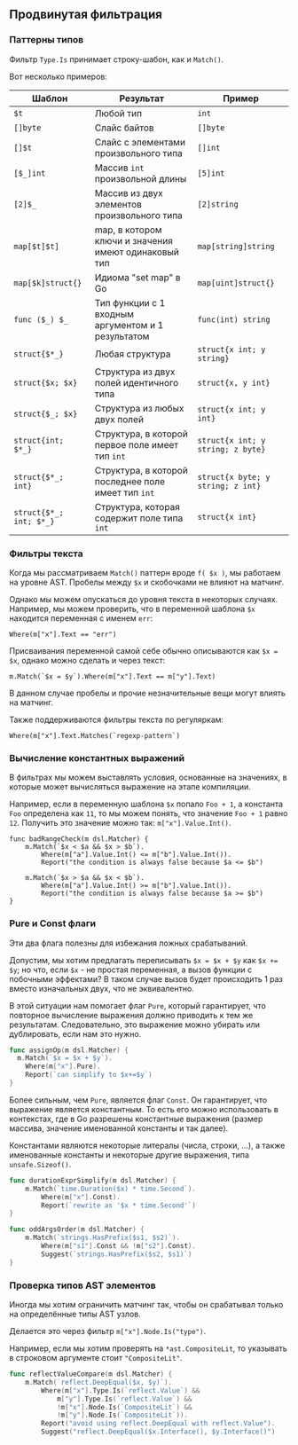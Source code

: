## Продвинутая фильтрация

### Паттерны типов

Фильтр `Type.Is` принимает строку-шабон, как и `Match()`.

Вот несколько примеров:

| Шаблон | Результат | Пример |
|---|---|---|
| `$t` | Любой тип | `int` |
| `[]byte` | Слайс байтов | `[]byte` |
| `[]$t` | Слайс с элементами произвольного типа | `[]int` |
| `[$_]int` | Массив `int` произвольной длины | `[5]int` |
| `[2]$_` | Массив из двух элементов произвольного типа | `[2]string` |
| `map[$t]$t]` | map, в котором ключи и значения имеют одинаковый тип | `map[string]string` |
| `map[$k]struct{}` | Идиома "set map" в Go | `map[uint]struct{}` |
| `func ($_) $_` | Тип функции с 1 входным аргументом и 1 результатом | `func(int) string` |
| `struct{$*_}` | Любая структура | `struct{x int; y string}` |
| `struct{$x; $x}` | Структура из двух полей идентичного типа | `struct{x, y int}` |
| `struct{$_; $x}` | Структура из любых двух полей | `struct{x int; y int}` |
| `struct{int; $*_}` | Структура, в которой первое поле имеет тип `int` | `struct{x int; y string; z byte}` |
| `struct{$*_; int}` | Структура, в которой последнее поле имеет тип `int` | `struct{x byte; y string; z int}` |
| `struct{$*_; int; $*_}` | Структура, которая содержит поле типа `int` | `struct{x int}` |

### Фильтры текста

Когда мы рассматриваем `Match()` паттерн вроде `f( $x )`, мы работаем на уровне AST. Пробелы между `$x` и скобочками не влияют на матчинг.

Однако мы можем опускаться до уровня текста в некоторых случаях. Например, мы можем проверить, что в переменной шаблона `$x` находится
переменная с именем `err`:

```
Where(m["x"].Text == "err")
```

Присваивания переменной самой себе обычно описываются как `$x = $x`, однако можно сделать и через текст:

```
m.Match(`$x = $y`).Where(m["x"].Text == m["y"].Text)
```

В данном случае пробелы и прочие незначительные вещи могут влиять на матчинг.

Также поддерживаются фильтры текста по регуляркам:

```
Where(m["x"].Text.Matches(`regexp-pattern`)
```

### Вычисление константных выражений

В фильтрах мы можем выставлять условия, основанные на значениях, в которые может вычисляться выражение на этапе компиляции.

Например, если в переменную шаблона `$x` попало `Foo + 1`, а константа `Foo` определена как `11`, то мы можем понять, что
значение `Foo + 1` равно `12`. Получить это значение можно так: `m["x"].Value.Int()`.

```
func badRangeCheck(m dsl.Matcher) {
	m.Match(`$x < $a && $x > $b`).
		Where(m["a"].Value.Int() <= m["b"].Value.Int()).
		Report("the condition is always false because $a <= $b")

	m.Match(`$x > $a && $x < $b`).
		Where(m["a"].Value.Int() >= m["b"].Value.Int()).
		Report("the condition is always false because $a >= $b")
}
```

### Pure и Const флаги

Эти два флага полезны для избежания ложных срабатываний.

Допустим, мы хотим предлагать переписывать `$x = $x + $y` как `$x += $y`; но что, если `$x` - не простая переменная,
а вызов функции с побочными эффектами? В таком случае вызов будет происходить 1 раз вместо изначальных двух, что не эквивалентно.

В этой ситуации нам помогает флаг `Pure`, который гарантирует, что повторное вычисление выражения должно приводить к тем же результатам.
Следовательно, это выражение можно убирать или дублировать, если нам это нужно.

```go
func assignOp(m dsl.Matcher) {
  m.Match(`$x = $x + $y`).
    Where(m["x"].Pure).
    Report(`can simplify to $x+=$y`)
}
```

Более сильным, чем `Pure`, является флаг `Const`. Он гарантирует, что выражение является константным. То есть его можно использовать в
контекстах, где в Go разрешены константные выражения (размер массива, значение именованной константы и так далее).

Константами являются некоторые литералы (числа, строки, ...), а также именованные константы и некоторые другие выражения, типа `unsafe.Sizeof()`.

```go
func durationExprSimplify(m dsl.Matcher) {
	m.Match(`time.Duration($x) * time.Second`).
		Where(m["x"].Const).
		Report(`rewrite as '$x * time.Second'`)
}

func oddArgsOrder(m dsl.Matcher) {
	m.Match(`strings.HasPrefix($s1, $s2)`).
		Where(m["s1"].Const && !m["s2"].Const).
		Suggest(`strings.HasPrefix($s2, $s1)`)
}
```

### Проверка типов AST элементов

Иногда мы хотим ограничить матчинг так, чтобы он срабатывал только на определённые типы AST узлов.

Делается это через фильтр `m["x"].Node.Is("type")`.

Например, если мы хотим проверять на `*ast.CompositeLit`, то указывать в строковом аргументе стоит `"CompositeLit"`.

```go
func reflectValueCompare(m dsl.Matcher) {
	m.Match(`reflect.DeepEqual($x, $y)`).
		Where(m["x"].Type.Is(`reflect.Value`) &&
			m["y"].Type.Is(`reflect.Value`) &&
			!m["x"].Node.Is(`CompositeLit`) &&
			!m["y"].Node.Is(`CompositeLit`)).
		Report("avoid using reflect.DeepEqual with reflect.Value").
		Suggest("reflect.DeepEqual($x.Interface(), $y.Interface()")
```
